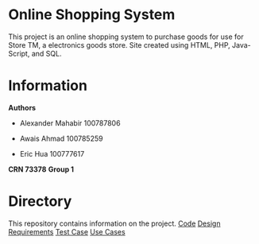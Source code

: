 # Online Shopping System

  

This project is an online shopping system to purchase goods for use for Store TM, a electronics goods store. Site created using HTML, PHP, Java-Script, and SQL.

  

# Information
**Authors**
- Alexander Mahabir 100787806

- Awais Ahmad 100785259

- Eric Hua 100777617

**CRN 73378**
**Group 1**



# Directory
This repository contains information on the project.
[Code](Code)
[Design](Design)
[Requirements](Requirements)
[Test Case](Test_Case)
[Use Cases](Use_Cases)